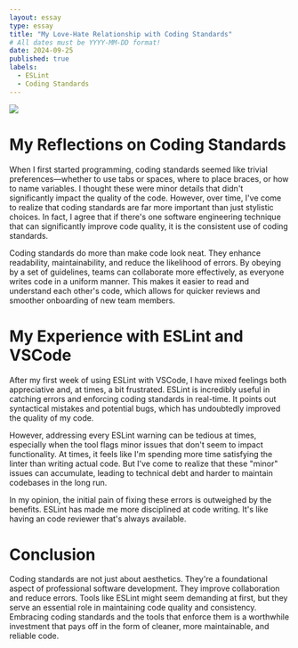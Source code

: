 ```yaml
---
layout: essay
type: essay
title: "My Love-Hate Relationship with Coding Standards"
# All dates must be YYYY-MM-DD format!
date: 2024-09-25
published: true
labels:
  - ESLint
  - Coding Standards
---
```

<img class="rounded float-start pe-4" src="../img/standard/standard.png">

# My Reflections on Coding Standards

When I first started programming, coding standards seemed like trivial preferences—whether to use tabs or spaces, where to place braces, or how to name variables. I thought these were minor details that didn't significantly impact the quality of the code. However, over time, I've come to realize that coding standards are far more important than just stylistic choices. In fact, I agree that if there's one software engineering technique that can significantly improve code quality, it is the consistent use of coding standards.

Coding standards do more than make code look neat. They enhance readability, maintainability, and reduce the likelihood of errors. By obeying by a set of guidelines, teams can collaborate more effectively, as everyone writes code in a uniform manner. This makes it easier to read and understand each other's code, which allows for quicker reviews and smoother onboarding of new team members.

# My Experience with ESLint and VSCode

After my first week of using ESLint with VSCode, I have mixed feelings both appreciative and, at times, a bit frustrated. ESLint is incredibly useful in catching errors and enforcing coding standards in real-time. It points out syntactical mistakes and potential bugs, which has undoubtedly improved the quality of my code.

However, addressing every ESLint warning can be tedious at times, especially when the tool flags minor issues that don't seem to impact functionality. At times, it feels like I'm spending more time satisfying the linter than writing actual code. But I've come to realize that these "minor" issues can accumulate, leading to technical debt and harder to maintain codebases in the long run.

In my opinion, the initial pain of fixing these errors is outweighed by the benefits. ESLint has made me more disciplined at code writing. It's like having an code reviewer that's always available. 

# Conclusion

Coding standards are not just about aesthetics. They're a foundational aspect of professional software development. They improve collaboration and reduce errors. Tools like ESLint might seem demanding at first, but they serve an essential role in maintaining code quality and consistency. Embracing coding standards and the tools that enforce them is a worthwhile investment that pays off in the form of cleaner, more maintainable, and reliable code.